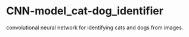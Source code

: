 # CNN-model_cat-dog_identifier
convolutional neural network for identifying cats and dogs from images.
